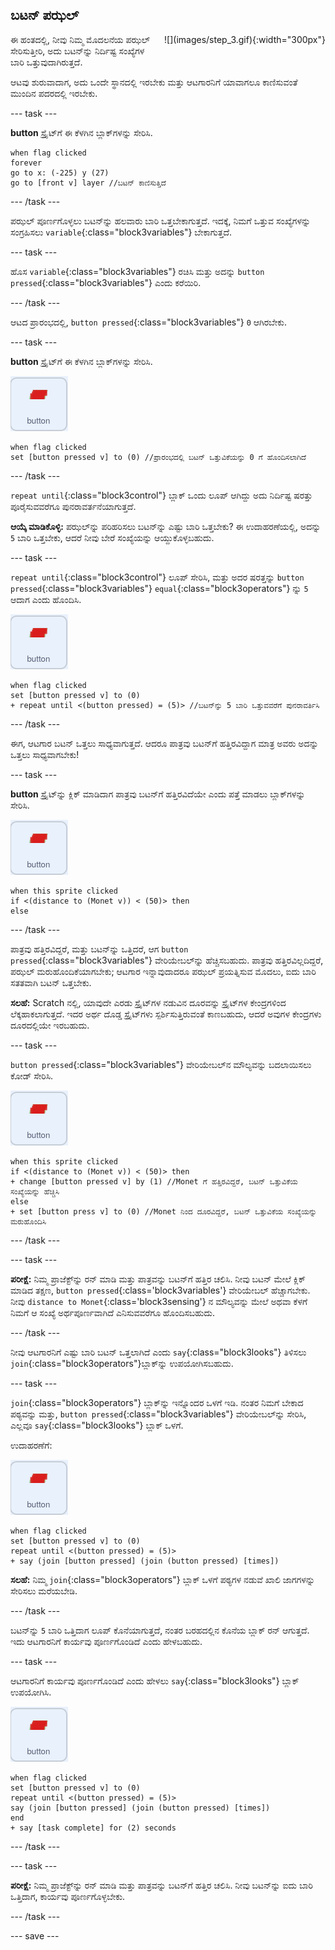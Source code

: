 ## ಬಟನ್‌ ಪಝಲ್

<div style="display: flex; flex-wrap: wrap">
<div style="flex-basis: 200px; flex-grow: 1; margin-right: 15px;">
ಈ ಹಂತದಲ್ಲಿ, ನೀವು ನಿಮ್ಮ ಮೊದಲನೆಯ ಪಝಲ್‌ ಸೇರಿಸುತ್ತೀರಿ, ಅದು ಬಟನ್‌ನ್ನು ನಿರ್ದಿಷ್ಟ ಸಂಖ್ಯೆಗಳ ಬಾರಿ ಒತ್ತುವುದಾಗಿರುತ್ತದೆ.
</div>
<div>
![](images/step_3.gif){:width="300px"}
</div>
</div>

ಆಟವು ಶುರುವಾದಾಗ, ಅದು ಒಂದೇ ಸ್ಥಾನದಲ್ಲಿ ಇರಬೇಕು ಮತ್ತು ಆಟಗಾರನಿಗೆ ಯಾವಾಗಲೂ ಕಾಣಿಸುವಂತೆ ಮುಂದಿನ ಪದರದಲ್ಲಿ ಇರಬೇಕು.

--- task ---

**button** ಸ್ಪ್ರೈಟ್‌ಗೆ ಈ ಕೆಳಗಿನ ಬ್ಲಾಕ್‌ಗಳನ್ನು ಸೇರಿಸಿ.

```blocks3
when flag clicked
forever
go to x: (-225) y (27)
go to [front v] layer //ಬಟನ್‌ ಕಾಣಿಸುತ್ತಿದೆ
```

--- /task ---

ಪಝಲ್‌ ಪೂರ್ಣಗೊಳ್ಳಲು ಬಟನ್‌ನ್ನು ಹಲವಾರು ಬಾರಿ ಒತ್ತಬೇಕಾಗುತ್ತದೆ. ಇದಕ್ಕೆ, ನಿಮಗೆ ಒತ್ತುವ ಸಂಖ್ಯೆಗಳನ್ನು ಸಂಗ್ರಹಿಸಲು `variable`{:class="block3variables"} ಬೇಕಾಗುತ್ತದೆ.

--- task ---

ಹೊಸ `variable`{:class="block3variables"} ರಚಿಸಿ ಮತ್ತು ಅದನ್ನು `button pressed`{:class="block3variables"} ಎಂದು ಕರೆಯಿರಿ.

--- /task ---

ಆಟದ ಪ್ರಾರಂಭದಲ್ಲಿ, `button pressed`{:class="block3variables"} `0` ಆಗಿರಬೇಕು.

--- task ---

**button** ಸ್ಪ್ರೈಟ್‌ಗೆ ಈ ಕೆಳಗಿನ ಬ್ಲಾಕ್‌ಗಳನ್ನು ಸೇರಿಸಿ.

![ಬಟನ್‌ ಸ್ಪ್ರೈಟ್.](images/button-sprite.png)

```blocks3
when flag clicked
set [button pressed v] to (0) //ಪ್ರಾರಂಭದಲ್ಲಿ ಬಟನ್ ಒತ್ತುವಿಕೆಯನ್ನು 0 ಗೆ ಹೊಂದಿಸಲಾಗಿದೆ
```

--- /task ---

`repeat until`{:class="block3control"} ಬ್ಲಾಕ್‌ ಒಂದು ಲೂಪ್‌ ಆಗಿದ್ದು ಅದು ನಿರ್ದಿಷ್ಟ ಷರತ್ತು ಪೂರೈಸುವವರೆಗೂ ಪುನರಾವರ್ತನೆಯಾಗುತ್ತದೆ.

**ಆಯ್ಕೆ ಮಾಡಿಕೊಳ್ಳಿ:** ಪಝಲ್‌ನ್ನು ಪರಿಹರಿಸಲು ಬಟನ್‌ನ್ನು ಎಷ್ಟು ಬಾರಿ ಒತ್ತಬೇಕು? ಈ ಉದಾಹರಣೆಯಲ್ಲಿ, ಅದನ್ನು `5` ಬಾರಿ ಒತ್ತಬೇಕು, ಆದರೆ ನೀವು ಬೇರೆ ಸಂಖ್ಯೆಯನ್ನು ಆಯ್ದುಕೊಳ್ಳಬಹುದು.

--- task ---

`repeat until`{:class="block3control"} ಲೂಪ್‌ ಸೇರಿಸಿ, ಮತ್ತು ಅದರ ಷರತ್ತನ್ನು `button pressed`{:class="block3variables"} `equal`{:class="block3operators"} ನ್ನು `5` ಆದಾಗ ಎಂದು ಹೊಂದಿಸಿ.

![ಬಟನ್‌ ಸ್ಪ್ರೈಟ್.](images/button-sprite.png)

```blocks3
when flag clicked
set [button pressed v] to (0)
+ repeat until <(button pressed) = (5)> //ಬಟನ್‌ನ್ನು 5 ಬಾರಿ ಒತ್ತುವವರೆಗೆ ಪುನರಾವರ್ತಿಸಿ
```

--- /task ---

ಈಗ, ಆಟಗಾರ ಬಟನ್‌ ಒತ್ತಲು ಸಾಧ್ಯವಾಗುತ್ತದೆ. ಆದರೂ ಪಾತ್ರವು ಬಟನ್‌ಗೆ ಹತ್ತಿರವಿದ್ದಾಗ ಮಾತ್ರ ಅವರು ಅದನ್ನು ಒತ್ತಲು ಸಾಧ್ಯವಾಗಬೇಕು!

--- task ---

**button** ಸ್ಪ್ರೈಟ್‌ನ್ನು ಕ್ಲಿಕ್‌ ಮಾಡಿದಾಗ ಪಾತ್ರವು ಬಟನ್‌ಗೆ ಹತ್ತಿರವಿದೆಯೇ ಎಂದು ಪತ್ತೆ ಮಾಡಲು ಬ್ಲಾಕ್‌ಗಳನ್ನು ಸೇರಿಸಿ.

![ಬಟನ್‌ ಸ್ಪ್ರೈಟ್.](images/button-sprite.png)

```blocks3
when this sprite clicked
if <(distance to (Monet v)) < (50)> then
else
```

--- /task ---

ಪಾತ್ರವು ಹತ್ತಿರವಿದ್ದರೆ, ಮತ್ತು ಬಟನ್‌ನ್ನು ಒತ್ತಿದರೆ, ಆಗ `button pressed`{:class="block3variables"} ವೇರಿಯೇಬಲ್‌ನ್ನು ಹೆಚ್ಚಿಸಬಹುದು. ಪಾತ್ರವು ಹತ್ತಿರವಿಲ್ಲದಿದ್ದರೆ, ಪಝಲ್‌ ಮರುಹೊಂದಿಕೆಯಾಗಬೇಕು; ಆಟಗಾರ ಇನ್ನಾವುದಾದರೂ ಪಝಲ್‌ ಪ್ರಯತ್ನಿಸುವ ಮೊದಲು, ಐದು ಬಾರಿ ಸತತವಾಗಿ ಬಟನ್‌ ಒತ್ತಬೇಕು.

**ಸಲಹೆ:** Scratch ನಲ್ಲಿ, ಯಾವುದೇ ಎರಡು ಸ್ಪ್ರೈಟ್‌ಗಳ ನಡುವಿನ ದೂರವನ್ನು ಸ್ಪ್ರೈಟ್‌ಗಳ ಕೇಂದ್ರಗಳಿಂದ ಲೆಕ್ಕಹಾಕಲಾಗುತ್ತದೆ. ಇದರ ಅರ್ಥ ದೊಡ್ಡ ಸ್ಪ್ರೈಟ್‌ಗಳು ಸ್ಪರ್ಶಿಸುತ್ತಿರುವಂತೆ ಕಾಣಬಹುದು, ಆದರೆ ಅವುಗಳ ಕೇಂದ್ರಗಳು ದೂರದಲ್ಲಿಯೇ ಇರಬಹುದು.

--- task ---

`button pressed`{:class="block3variables"} ವೇರಿಯೇಬಲ್‌ನ ಮೌಲ್ಯವನ್ನು ಬದಲಾಯಿಸಲು ಕೋಡ್‌ ಸೇರಿಸಿ.

![ಬಟನ್‌ ಸ್ಪ್ರೈಟ್.](images/button-sprite.png)

```blocks3
when this sprite clicked
if <(distance to (Monet v)) < (50)> then
+ change [button pressed v] by (1) //Monet ಗೆ ಹತ್ತಿರವಿದ್ದರೆ, ಬಟನ್‌ ಒತ್ತುವಿಕೆಯ ಸಂಖ್ಯೆಯನ್ನು ಹೆಚ್ಚಿಸಿ
else
+ set [button press v] to (0) //Monet ನಿಂದ ದೂರವಿದ್ದರೆ, ಬಟನ್‌ ಒತ್ತುವಿಕೆಯ ಸಂಖ್ಯೆಯನ್ನು ಮರುಹೊಂದಿಸಿ
```

--- /task ---

--- task ---

**ಪರೀಕ್ಷೆ:** ನಿಮ್ಮ ಪ್ರಾಜೆಕ್ಟ್‌ನ್ನು ರನ್‌ ಮಾಡಿ ಮತ್ತು ಪಾತ್ರವನ್ನು ಬಟನ್‌ಗೆ ಹತ್ತಿರ ಚಲಿಸಿ. ನೀವು ಬಟನ್‌ ಮೇಲೆ ಕ್ಲಿಕ್‌ ಮಾಡಿದ ತಕ್ಷಣ, `button pressed`{:class='block3variables'} ವೇರಿಯೇಬಲ್‌ ಹೆಚ್ಚಾಗಬೇಕು. ನೀವು `distance to Monet`{:class='block3sensing'} ನ ಮೌಲ್ಯವನ್ನು ಮೇಲೆ ಅಥವಾ ಕೆಳಗೆ ನಿಮಗೆ ಆ ಸಂಖ್ಯೆ ಅರ್ಥಪೂರ್ಣವಾಗಿದೆ ಎನಿಸುವವರೆಗೂ ಹೊಂದಿಸಬಹುದು.

--- /task ---

ನೀವು ಆಟಗಾರನಿಗೆ ಎಷ್ಟು ಬಾರಿ ಬಟನ್‌ ಒತ್ತಲಾಗಿದೆ ಎಂದು `say`{:class="block3looks"} ತಿಳಿಸಲು `join`{:class="block3operators"}ಬ್ಲಾಕ್‌ನ್ನು ಉಪಯೋಗಿಸಬಹುದು.

--- task ---

`join`{:class="block3operators"} ಬ್ಲಾಕ್‌ನ್ನು ಇನ್ನೊಂದರ ಒಳಗೆ ಇಡಿ. ನಂತರ ನಿಮಗೆ ಬೇಕಾದ ಪಠ್ಯವನ್ನು ಮತ್ತು, `button pressed`{:class="block3variables"} ವೇರಿಯೇಬಲ್‌ನ್ನು ಸೇರಿಸಿ, ಎಲ್ಲವೂ `say`{:class="block3looks"} ಬ್ಲಾಕ್‌ ಒಳಗೆ.

ಉದಾಹರಣೆಗೆ:

![ಬಟನ್‌ ಸ್ಪ್ರೈಟ್.](images/button-sprite.png)

```blocks3
when flag clicked
set [button pressed v] to (0)
repeat until <(button pressed) = (5)> 
+ say (join [button pressed] (join (button pressed) [times])
```

**ಸಲಹೆ:** ನಿಮ್ಮ `join`{:class="block3operators"} ಬ್ಲಾಕ್‌ ಒಳಗೆ ಪಠ್ಯಗಳ ನಡುವೆ ಖಾಲಿ ಜಾಗಗಳನ್ನು ಸೇರಿಸಲು ಮರೆಯಬೇಡಿ.

--- /task ---

ಬಟನ್‌ನ್ನು `5` ಬಾರಿ ಒತ್ತಿದಾಗ ಲೂಪ್‌ ಕೊನೆಯಾಗುತ್ತದೆ, ನಂತರ ಬರಹದಲ್ಲಿನ ಕೊನೆಯ ಬ್ಲಾಕ್‌ ರನ್‌ ಆಗುತ್ತದೆ. ಇದು ಆಟಗಾರನಿಗೆ ಕಾರ್ಯವು ಪೂರ್ಣಗೊಂಡಿದೆ ಎಂದು ಹೇಳಬಹುದು.

--- task ---

ಆಟಗಾರನಿಗೆ ಕಾರ್ಯವು ಪೂರ್ಣಗೊಂಡಿದೆ ಎಂದು ಹೇಳಲು `say`{:class="block3looks"} ಬ್ಲಾಕ್‌ ಉಪಯೋಗಿಸಿ.

![ಬಟನ್‌ ಸ್ಪ್ರೈಟ್.](images/button-sprite.png)

```blocks3
when flag clicked
set [button pressed v] to (0)
repeat until <(button pressed) = (5)>
say (join [button pressed] (join (button pressed) [times])
end
+ say [task complete] for (2) seconds
```

--- /task ---



--- task ---

**ಪರೀಕ್ಷೆ:** ನಿಮ್ಮ ಪ್ರಾಜೆಕ್ಟ್‌ನ್ನು ರನ್‌ ಮಾಡಿ ಮತ್ತು ಪಾತ್ರವನ್ನು ಬಟನ್‌ಗೆ ಹತ್ತಿರ ಚಲಿಸಿ. ನೀವು ಬಟನ್‌ನ್ನು ಐದು ಬಾರಿ ಒತ್ತಿದಾಗ, ಕಾರ್ಯವು ಪೂರ್ಣಗೊಳ್ಳಬೇಕು.

--- /task ---

--- save ---

